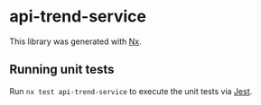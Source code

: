 # api-trend-service

This library was generated with [Nx](https://nx.dev).

## Running unit tests

Run `nx test api-trend-service` to execute the unit tests via [Jest](https://jestjs.io).

